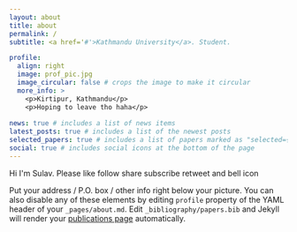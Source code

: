 ```yaml
---
layout: about
title: about
permalink: /
subtitle: <a href='#'>Kathmandu University</a>. Student.

profile:
  align: right
  image: prof_pic.jpg
  image_circular: false # crops the image to make it circular
  more_info: >
    <p>Kirtipur, Kathmandu</p>
    <p>Hoping to leave tho haha</p>
    
news: true # includes a list of news items
latest_posts: true # includes a list of the newest posts
selected_papers: true # includes a list of papers marked as "selected={true}"
social: true # includes social icons at the bottom of the page
---
```


Hi I'm Sulav. Please like follow share subscribe retweet and bell icon

Put your address / P.O. box / other info right below your picture. You can also disable any of these elements by editing `profile` property of the YAML header of your `_pages/about.md`. Edit `_bibliography/papers.bib` and Jekyll will render your [publications page](/al-folio/publications/) automatically.

